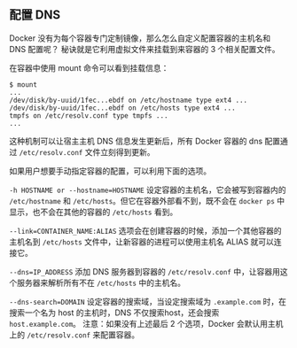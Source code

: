 ## 配置 DNS
Docker 没有为每个容器专门定制镜像，那么怎么自定义配置容器的主机名和 DNS 配置呢？
秘诀就是它利用虚拟文件来挂载到来容器的 3 个相关配置文件。

在容器中使用 mount 命令可以看到挂载信息：
```
$ mount
...
/dev/disk/by-uuid/1fec...ebdf on /etc/hostname type ext4 ...
/dev/disk/by-uuid/1fec...ebdf on /etc/hosts type ext4 ...
tmpfs on /etc/resolv.conf type tmpfs ...
...
```
这种机制可以让宿主主机 DNS 信息发生更新后，所有 Docker 容器的 dns 配置通过 `/etc/resolv.conf` 文件立刻得到更新。

如果用户想要手动指定容器的配置，可以利用下面的选项。

`-h HOSTNAME or --hostname=HOSTNAME`
设定容器的主机名，它会被写到容器内的 `/etc/hostname` 和 `/etc/hosts`。但它在容器外部看不到，既不会在 `docker ps` 中显示，也不会在其他的容器的 `/etc/hosts` 看到。

`--link=CONTAINER_NAME:ALIAS`
选项会在创建容器的时候，添加一个其他容器的主机名到 `/etc/hosts` 文件中，让新容器的进程可以使用主机名 ALIAS 就可以连接它。

`--dns=IP_ADDRESS`
添加 DNS 服务器到容器的 `/etc/resolv.conf` 中，让容器用这个服务器来解析所有不在 `/etc/hosts` 中的主机名。

`--dns-search=DOMAIN`
设定容器的搜索域，当设定搜索域为 `.example.com` 时，在搜索一个名为 host 的主机时，DNS 不仅搜索host，还会搜索 `host.example.com`。
注意：如果没有上述最后 2 个选项，Docker 会默认用主机上的 `/etc/resolv.conf` 来配置容器。
